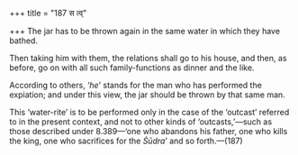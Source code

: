 +++
title = "187 स त्व्"

+++
The jar has to be thrown again in the same water in which they have
bathed.

Then taking him with them, the relations shall go to his house, and
then, as before, go on with all such family-functions as dinner and the
like.

According to others, ‘*he*’ stands for the man who has performed the
expiation; and under this view, the jar should be thrown by that same
man.

This ‘water-rite’ is to be performed only in the case of the ‘outcast’
referred to in the present context, and not to other kinds of
‘outcasts,’—such as those described under 8.389—‘one who abandons his
father, one who kills the king, one who sacrifices for the *Śūdra*’ and
so forth.—(187)


